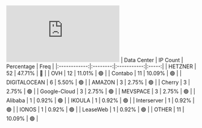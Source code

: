 ![Diagramm](https://github.com/obajay/StateSync-snapshots/blob/main/Projects/Kyve/1/README.md)
| Data Center | IP Count | Percentage | Freq |
|:------------:|:--------:|:-----------:|:-----:|
| HETZNER | 52 | 47.71% | 🔴 |
| OVH | 12 | 11.01% | 🟢 |
| Contabo | 11 | 10.09% | 🟢 |
| DIGITALOCEAN | 6 | 5.50% | 🟢 |
| AMAZON | 3 | 2.75% | 🟢 |
| Cherry | 3 | 2.75% | 🟢 |
| Google-Cloud | 3 | 2.75% | 🟢 |
| MEVSPACE | 3 | 2.75% | 🟢 |
| Alibaba | 1 | 0.92% | 🟢 |
| IKOULA | 1 | 0.92% | 🟢 |
| Interserver | 1 | 0.92% | 🟢 |
| IONOS | 1 | 0.92% | 🟢 |
| LeaseWeb | 1 | 0.92% | 🟢 |
| OTHER | 11 | 10.09% | 🟢 |
